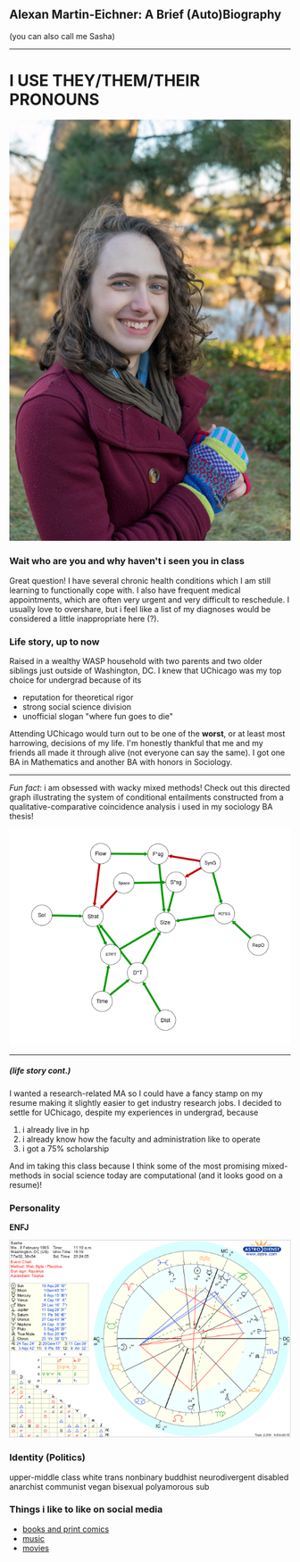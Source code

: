 ## Alexan Martin-Eichner: A Brief (Auto)Biography

(you can also call me Sasha)

---

# I USE THEY/THEM/THEIR PRONOUNS

![this is me][1]

### Wait who are you and why haven't i seen you in class

Great question! I have several chronic health conditions which I am still learning to functionally cope with. I also have frequent medical appointments, which are often very urgent and very difficult to reschedule. I usually love to overshare, but i feel like a list of my diagnoses would be considered a little inappropriate here (?).

### Life story, up to now

Raised in a wealthy WASP household with two parents and two older siblings just outside of Washington, DC. I knew that UChicago was my top choice for undergrad because of its

* reputation for theoretical rigor
* strong social science division
* unofficial slogan "where fun goes to die"

Attending UChicago would turn out to be one of the **worst**, or at least most harrowing, decisions of my life. I'm honestly thankful that me and my friends all made it through alive (not everyone can say the same). I got one BA in Mathematics and another BA with honors in Sociology.

---

_Fun fact_: i am obsessed with wacky mixed methods! Check out this directed graph illustrating the system of conditional entailments constructed from a qualitative-comparative coincidence analysis i used in my sociology BA thesis!

![the semantics are kinda complicated][2]

---

##### (life story cont.)

I wanted a research-related MA so I could have a fancy stamp on my resume making it slightly easier to get industry research jobs. I decided to settle for UChicago, despite my experiences in undergrad, because

1. i already live in hp
2. i already know how the faculty and administration like to operate
3. i got a 75% scholarship

And im taking this class because I think some of the most promising mixed-methods in social science today are computational (and it looks good on a resume)!

### Personality

**ENFJ**

![NATAL BIRTH CHART IN THE WESTERN TROPICAL SYSTEM][3]

### Identity (Politics)

upper-middle class white trans nonbinary buddhist neurodivergent disabled anarchist communist vegan bisexual polyamorous sub

### Things i like to like on social media

* [books and print comics][4]
* [music][5]
* [movies][6]

[1]: figures/me.JPG "this is me"
[2]: figures/thesisgraph.png "i can explain i promise"
[3]: figures/birthchart.png "yes i have a stellum in aquarius AND capricorn, its a wild ride"
[4]: https://www.goodreads.com/user/show/20850992-alexan-martin-eichner "goodreads"
[5]: https://rateyourmusic.com/~alexanme "rateyourmusic"
[6]: https://letterboxd.com/alexanme/ "letterboxd"